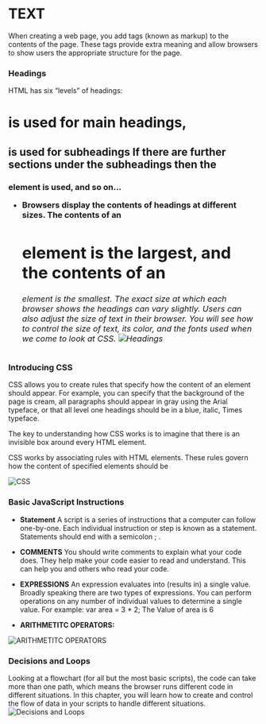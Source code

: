 # TEXT 
When creating a web page, you add tags (known as markup) to the contents of the page. These tags provide extra meaning and allow browsers to show users the appropriate structure for the page.

### Headings
HTML has six “levels” of headings:

<h1> is used for main headings, <h2> is used for subheadings If there are further sections under the subheadings then the <h3> element is used, and so on…

* Browsers display the contents of headings at different sizes. The contents of an <h1> element is the largest, and the contents of an <h6> element is the smallest. The exact size at which each browser shows the headings can vary slightly. Users can also adjust the size of text in their browser. You will see how to control the size of text, its color, and the fonts used when we come to look at CSS.
![Headings](https://www.w3docs.com/uploads/media/book_gallery/0001/04/c1a3bee8674d26a938833ba23e1390ebb38b63b1.png)



### Introducing CSS

CSS allows you to create rules that specify how the content of an element should appear. For example, you can specify that the background of the page is cream, all paragraphs should appear in gray using the Arial typeface, or that all level one headings should be in a blue, italic, Times typeface.

The key to understanding how CSS works is to imagine that there is an invisible box around every HTML element.

CSS works by associating rules with HTML elements. These rules govern how the content of specified elements should be 

![CSS](https://codyhouse.co/assets/img/posts/combine-sass-functions-and-css-variables.png)


### Basic JavaScript Instructions
* **Statement**
A script is a series of instructions that a computer can follow one-by-one. Each individual instruction or step is known as a statement. Statements should end with a semicolon ; .

* **COMMENTS**
You should write comments to explain what your code does. They help make your code easier to read and understand. This can help you and others who read your code.

* **EXPRESSIONS**
An expression evaluates into (results in) a single value. Broadly speaking there are two types of expressions. You can perform operations on any number of individual values to determine a single value. For example: var area = 3 * 2; The Value of area is 6

* **ARITHMETITC OPERATORS:**

![ARITHMETITC OPERATORS](https://i.imgur.com/PVOe4o9.jpg)

### Decisions and Loops
Looking at a flowchart (for all but the most basic scripts), the code can take more than one path, which means the browser runs different code in different situations. In this chapter, you will learn how to create and control the flow of data in your scripts to handle different situations.
![Decisions and Loops](https://media.geeksforgeeks.org/wp-content/uploads/continue-1.png)
